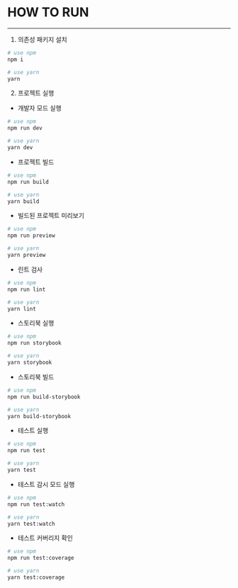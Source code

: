 # HOW TO RUN

---

1. 의존성 패키지 설치

```bash
# use npm
npm i

# use yarn
yarn
```

2. 프로젝트 실행

- 개발자 모드 실행

```bash
# use npm
npm run dev

# use yarn
yarn dev
```

- 프로젝트 빌드

```bash
# use npm
npm run build

# use yarn
yarn build
```

- 빌드된 프로젝트 미리보기

```bash
# use npm
npm run preview

# use yarn
yarn preview
```

- 린트 검사

```bash
# use npm
npm run lint

# use yarn
yarn lint
```

- 스토리북 실행

```bash
# use npm
npm run storybook

# use yarn
yarn storybook
```

- 스토리북 빌드

```bash
# use npm
npm run build-storybook

# use yarn
yarn build-storybook
```

- 테스트 실행

```bash
# use npm
npm run test

# use yarn
yarn test
```

- 테스트 감시 모드 실행

```bash
# use npm
npm run test:watch

# use yarn
yarn test:watch
```

- 테스트 커버리지 확인

```bash
# use npm
npm run test:coverage

# use yarn
yarn test:coverage
```
